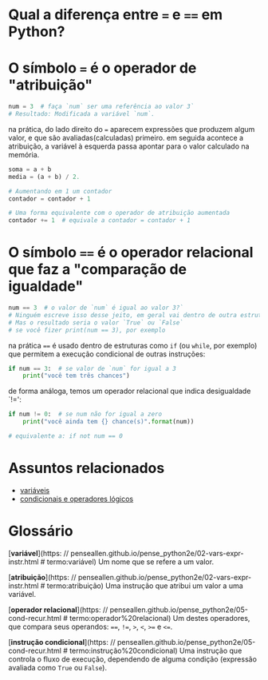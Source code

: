 # Qual a diferença entre `=` e `==` em Python?

# O símbolo `=` é o operador de "atribuição"

```python
num = 3  # faça `num` ser uma referência ao valor 3`
# Resultado: Modificada a variável `num`.
```

na prática, do lado direito do `=` aparecem expressões que produzem algum valor, e que são avaliadas(calculadas) primeiro. em seguida acontece a atribuição, a variável à esquerda passa apontar para o valor calculado na memória.


```python
soma = a + b
media = (a + b) / 2.

# Aumentando em 1 um contador
contador = contador + 1

# Uma forma equivalente com o operador de atribuição aumentada
contador += 1  # equivale a contador = contador + 1
```

# O símbolo `==` é o operador relacional que faz a "comparação de igualdade"

```python
num == 3  # o valor de `num` é igual ao valor 3?`
# Ninguém escreve isso desse jeito, em geral vai dentro de outra estrutura.
# Mas o resultado seria o valor `True` ou `False`
# se você fizer print(num == 3), por exemplo
```

na prática  `==`  é usado dentro de estruturas como `if` (ou `while`, por exemplo) que permitem a execução condicional de outras instruções:

```python
if num == 3:  # se valor de `num` for igual a 3
    print("você tem três chances")
```

de forma análoga, temos um operador relacional que indica desigualdade `!=':

```python
if num != 0:  # se num não for igual a zero
    print("você ainda tem {} chance(s)".format(num))

# equivalente a: if not num == 0
```

# Assuntos relacionados

- [variáveis](variaveis.md)
- [condicionais e operadores lógicos](condicionais_py.md)

# Glossário

[**variável**](https: // penseallen.github.io/pense_python2e/02-vars-expr-instr.html  # termo:variável) Um nome que se refere a um valor.

[**atribuição**](https: // penseallen.github.io/pense_python2e/02-vars-expr-instr.html  # termo:atribuição) Uma instrução que atribui um valor a uma variável.

[**operador relacional**](https: // penseallen.github.io/pense_python2e/05-cond-recur.html  # termo:operador%20relacional) Um destes operadores, que compara seus operandos: `==`, `!=`, `>`, `<`, `>=` e `<=`.

[**instrução condicional**](https: // penseallen.github.io/pense_python2e/05-cond-recur.html  # termo:instrução%20condicional) Uma instrução que controla o fluxo de execução, dependendo de alguma condição (expressão avaliada como `True` ou `False`).

